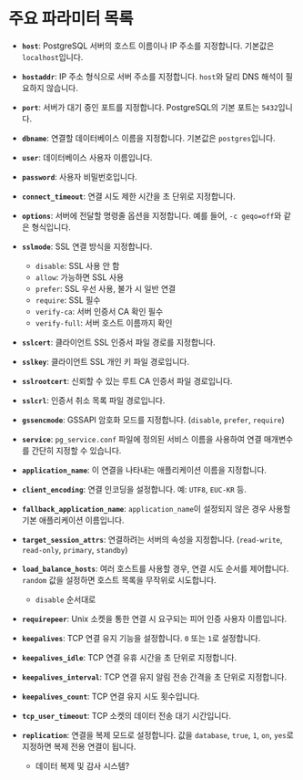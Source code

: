 # 주요 파라미터 목록



- **`host`**: PostgreSQL 서버의 호스트 이름이나 IP 주소를 지정합니다. 기본값은 `localhost`입니다.

- **`hostaddr`**: IP 주소 형식으로 서버 주소를 지정합니다. `host`와 달리 DNS 해석이 필요하지 않습니다.

- **`port`**: 서버가 대기 중인 포트를 지정합니다. PostgreSQL의 기본 포트는 `5432`입니다.

- **`dbname`**: 연결할 데이터베이스 이름을 지정합니다. 기본값은 `postgres`입니다.

- **`user`**: 데이터베이스 사용자 이름입니다.

- **`password`**: 사용자 비밀번호입니다.

- **`connect_timeout`**: 연결 시도 제한 시간을 초 단위로 지정합니다.

- **`options`**: 서버에 전달할 명령줄 옵션을 지정합니다. 예를 들어, `-c geqo=off`와 같은 형식입니다.

- **`sslmode`**: SSL 연결 방식을 지정합니다.
  
  - `disable`: SSL 사용 안 함
  - `allow`: 가능하면 SSL 사용
  - `prefer`: SSL 우선 사용, 불가 시 일반 연결
  - `require`: SSL 필수
  - `verify-ca`: 서버 인증서 CA 확인 필수
  - `verify-full`: 서버 호스트 이름까지 확인

- **`sslcert`**: 클라이언트 SSL 인증서 파일 경로를 지정합니다.

- **`sslkey`**: 클라이언트 SSL 개인 키 파일 경로입니다.

- **`sslrootcert`**: 신뢰할 수 있는 루트 CA 인증서 파일 경로입니다.

- **`sslcrl`**: 인증서 취소 목록 파일 경로입니다.

- **`gssencmode`**: GSSAPI 암호화 모드를 지정합니다. (`disable`, `prefer`, `require`)

- **`service`**: `pg_service.conf` 파일에 정의된 서비스 이름을 사용하여 연결 매개변수를 간단히 지정할 수 있습니다.

- **`application_name`**: 이 연결을 나타내는 애플리케이션 이름을 지정합니다.

- **`client_encoding`**: 연결 인코딩을 설정합니다. 예: `UTF8`, `EUC-KR` 등.

- **`fallback_application_name`**: `application_name`이 설정되지 않은 경우 사용할 기본 애플리케이션 이름입니다.

- **`target_session_attrs`**: 연결하려는 서버의 속성을 지정합니다. (`read-write`, `read-only`, `primary`, `standby`)

- **`load_balance_hosts`**: 여러 호스트를 사용할 경우, 연결 시도 순서를 제어합니다. `random` 값을 설정하면 호스트 목록을 무작위로 시도합니다.
  
  - `disable` 순서대로

- **`requirepeer`**: Unix 소켓을 통한 연결 시 요구되는 피어 인증 사용자 이름입니다.

- **`keepalives`**: TCP 연결 유지 기능을 설정합니다. `0` 또는 `1`로 설정합니다.

- **`keepalives_idle`**: TCP 연결 유휴 시간을 초 단위로 지정합니다.

- **`keepalives_interval`**: TCP 연결 유지 알림 전송 간격을 초 단위로 지정합니다.

- **`keepalives_count`**: TCP 연결 유지 시도 횟수입니다.

- **`tcp_user_timeout`**: TCP 소켓의 데이터 전송 대기 시간입니다.

- **`replication`**: 연결을 복제 모드로 설정합니다. 값을 `database`, `true`, `1`, `on`, `yes`로 지정하면 복제 전용 연결이 됩니다.
  
  - 데이터 복제 및 감사 시스템?
